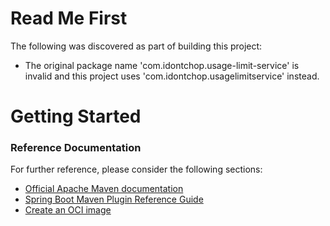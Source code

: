 # Read Me First
The following was discovered as part of building this project:

* The original package name 'com.idontchop.usage-limit-service' is invalid and this project uses 'com.idontchop.usagelimitservice' instead.

# Getting Started

### Reference Documentation
For further reference, please consider the following sections:

* [Official Apache Maven documentation](https://maven.apache.org/guides/index.html)
* [Spring Boot Maven Plugin Reference Guide](https://docs.spring.io/spring-boot/docs/2.4.1/maven-plugin/reference/html/)
* [Create an OCI image](https://docs.spring.io/spring-boot/docs/2.4.1/maven-plugin/reference/html/#build-image)

